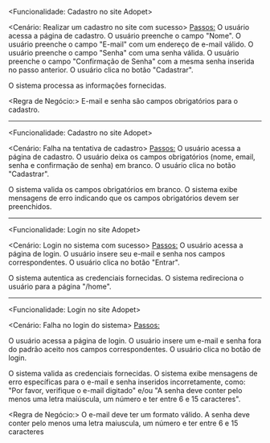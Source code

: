 <Funcionalidade: Cadastro no site Adopet>

<Cenário: Realizar um cadastro no site com sucesso>
<Passos:>
O usuário acessa a página de cadastro.
O usuário preenche o campo "Nome".
O usuário preenche o campo "E-mail" com um endereço de e-mail válido.
O usuário preenche o campo "Senha" com uma senha válida.
O usuário preenche o campo "Confirmação de Senha" com a mesma senha inserida no passo anterior.
O usuário clica no botão "Cadastrar".

<Resultados Esperados:>
O sistema processa as informações fornecidas.

<Regra de Negócio:>
E-mail e senha são campos obrigatórios para o cadastro.

----------------------------------------------------------------------------------------------------------------------------------------------
<Funcionalidade: Cadastro no site Adopet>

<Cenário: Falha na tentativa de cadastro>
<Passos:>
O usuário acessa a página de cadastro.
O usuário deixa os campos obrigatórios (nome, email, senha e confirmação de senha) em branco.
O usuário clica no botão "Cadastrar".

<Resultados Esperados:>
O sistema valida os campos obrigatórios em branco.
O sistema exibe mensagens de erro indicando que os campos obrigatórios devem ser preenchidos.

----------------------------------------------------------------------------------------------------------------------------------------------
<Funcionalidade: Login no site Adopet>

<Cenário: Login no sistema com sucesso>
<Passos:>
O usuário acessa a página de login.
O usuário insere seu e-mail e senha nos campos correspondentes.
O usuário clica no botão "Entrar".

<Resultados Esperados:>
O sistema autentica as credenciais fornecidas.
O sistema redireciona o usuário para a página "/home".

----------------------------------------------------------------------------------------------------------------------------------------------
<Funcionalidade: Login no site Adopet>

<Cenário: Falha no login do sistema>
<Passos:>

O usuário acessa a página de login.
O usuário insere um e-mail e senha fora do padrão aceito nos campos correspondentes.
O usuário clica no botão de login.

<Resultados Esperados:>
O sistema valida as credenciais fornecidas.
O sistema exibe mensagens de erro específicas para o e-mail e senha inseridos incorretamente, como: "Por favor, verifique o e-mail digitado" e/ou "A senha deve conter pelo menos uma letra maiúscula, um número e ter entre 6 e 15 caracteres".

<Regra de Negócio:>
O e-mail deve ter um formato válido.
A senha deve conter pelo menos uma letra maiuscula, um número e ter entre 6 e 15 caracteres
